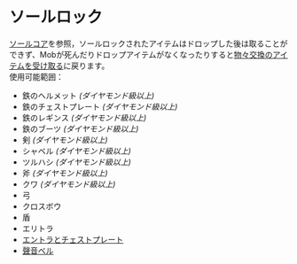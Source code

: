 # ソールロック
[ソールコア](../item/soul_core.md)を参照，ソールロックされたアイテムはドロップした後は取ることができず、Mobが死んだりドロップアイテムがなくなったりすると[物々交換のアイテムを受け取る](../item/barter_menu.md#アイテムを受け取る)に戻ります。  
使用可能範囲：
- 鉄のヘルメット _(ダイヤモンド級以上)_
- 鉄のチェストプレート _(ダイヤモンド級以上)_
- 鉄のレギンス _(ダイヤモンド級以上)_
- 鉄のブーツ _(ダイヤモンド級以上)_
- 剣 _(ダイヤモンド級以上)_
- シャベル _(ダイヤモンド級以上)_
- ツルハシ _(ダイヤモンド級以上)_
- 斧 _(ダイヤモンド級以上)_
- クワ _(ダイヤモンド級以上)_
- 弓
- クロスボウ
- 盾
- エリトラ
- [エントラとチェストプレート](../item/elytra_of_chestplate.md)
- [聲音ベル](../item/sound_bell.md)